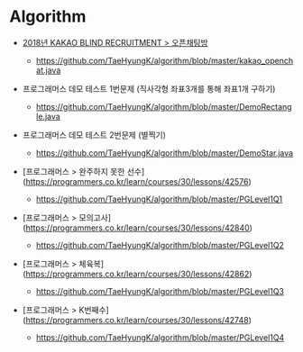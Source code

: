 # Algorithm

- [2018년 KAKAO BLIND RECRUITMENT > 오픈채팅방](https://programmers.co.kr/learn/courses/30/lessons/42888)
  - https://github.com/TaeHyungK/algorithm/blob/master/kakao_openchat.java

- 프로그래머스 데모 테스트 1번문제 (직사각형 좌표3개를 통해 좌표1개 구하기)
  - https://github.com/TaeHyungK/algorithm/blob/master/DemoRectangle.java
  
- 프로그래머스 데모 테스트 2번문제 (별찍기)
  - https://github.com/TaeHyungK/algorithm/blob/master/DemoStar.java

- [프로그래머스 > 완주하지 못한 선수] (https://programmers.co.kr/learn/courses/30/lessons/42576)
  - https://github.com/TaeHyungK/algorithm/blob/master/PGLevel1Q1
  
- [프로그래머스 > 모의고사] (https://programmers.co.kr/learn/courses/30/lessons/42840)
  - https://github.com/TaeHyungK/algorithm/blob/master/PGLevel1Q2
  
- [프로그래머스 > 체육복] (https://programmers.co.kr/learn/courses/30/lessons/42862)
  - https://github.com/TaeHyungK/algorithm/blob/master/PGLevel1Q3

- [프로그래머스 > K번째수] (https://programmers.co.kr/learn/courses/30/lessons/42748)
  - https://github.com/TaeHyungK/algorithm/blob/master/PGLevel1Q4
